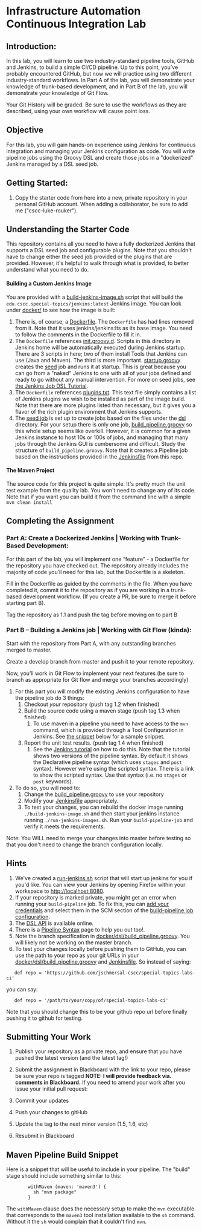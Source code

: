 # Infrastructure Automation Continuous Integration Lab

## Introduction: 

In this lab, you will learn to use two industry-standard pipeline tools, GitHub and Jenkins, to build a simple CI/CD pipeline.  Up to this point, you’ve probably encountered GitHub, but now we will practice using two different industry-standard workflows.  In Part A of the lab, you will demonstrate your knowledge of trunk-based development, and in Part B of the lab, you will demonstrate your knowledge of Git Flow. 

Your Git History will be graded.  Be sure to use the workflows as they are described, using your own workflow will cause point loss. 

## Objective

For this lab, you will gain hands-on experience using Jenkins for continuous integration and managing your Jenkins configuration
as code.  You will write pipeline jobs using the Groovy DSL and create those jobs in a "dockerized" Jenkins managed by a DSL seed job.

## Getting Started:

1. Copy the starter code from here into a new, private repository in your personal GitHub account. When adding a collaborator, be sure to add me ("cscc-luke-rouker").

## Understanding the Starter Code
This repository contains all you need to have a fully dockerized Jenkins that supports a DSL seed job and 
configurable plugins.  Note that you shouldn't have to change either the seed job provided or the plugins that are 
provided.  However, it's helpful to walk through what is provided, to better understand what you need to do.

#### Building a Custom Jenkins Image
You are provided with a [build-jenkins-image.sh](build-jenkins-image.sh) script that will build the `edu.cscc.special-topics/jenkins:latest` Jenkins image.  You can look under [docker/](docker/) to see how the image is built:
1. There is, of course, a [Dockerfile](docker/Dockerfile).  The `Dockerfile` has had lines removed from it. Note that it uses jenkins/jenkins:lts as its base image.  You need to follow the comments in the Dockerfile to fill it in.
1. The `Dockerfile` references [init.groovy.d](docker/init.groovy.d).  Scripts in this directory in Jenkins home will be automatically executed during Jenkins startup.  There are 3 scripts in here; two of them install Tools that Jenkins can use (Java and Maven).  The third is more important.  [startup.groovy](docker/init.groovy.d/startup.groovy) creates the [seed](docker/jobs/seed.groovy) job and runs it at startup.  This is great because you can go from a "naked" Jenkins to one with all of your jobs defined and ready to go without any manual intervention.  For more on seed jobs, see [the Jenkins Job DSL Tutorial](https://github.com/jenkinsci/job-dsl-plugin/wiki/Tutorial---Using-the-Jenkins-Job-DSL).
1. The `Dockerfile` references [plugins.txt](docker/plugins.txt).  This text file simply contains a list of Jenkins plugins we wish to be installed as part of the image build.  Note that there are more plugins listed than necessary, but it gives you a flavor of the rich plugin environment that Jenkins supports.
1. The [seed job](docker/jobs/seed.groovy) is set up to create jobs based on the files under the [dsl](docker/dsl) directory.  For your setup there is only one job, [build_pipeline.groovy](docker/dsl/build_pipeline.groovy) so this whole setup seems like overkill.  However, it is common for a given Jenkins instance to host 10s or 100s of jobs, and managing that many jobs through the Jenkins GUI is cumbersome and difficult.  Study the structure of `build_pipeline.groovy`.  Note that it creates a Pipeline job based on the instructions provided in the [Jenkinsfile](Jenkinsfile) from this repo.

#### The Maven Project
The source code for this project is quite simple.  It's pretty much the unit test example from the quality lab.  You won't need to change any of its code.  Note that if you want you can build it from the command line with a simple `mvn clean install`

## Completing the Assignment

### Part A:  Create a Dockerized Jenkins | Working with Trunk-Based Development: 

For this part of the lab, you will implement one “feature” - a Dockerfile for the repository you have checked out.  The repository already includes the majority of code you’ll need for this lab, but the Dockerfile is a skeleton.  

Fill in the Dockerfile as guided by the comments in the file.  When you have completed it, commit it to the repository as if you are working in a trunk-based development workflow.  (If you create a PR, be sure to merge it before starting part B). 

Tag the repository as 1.1 and push the tag before moving on to part B 

### Part B – Building a Jenkins job | Working with Git Flow (kinda): 

Start with the repository from Part A, with any outstanding branches merged to master.   

Create a develop branch from master and push it to your remote repository. 

Now, you’ll work in Git Flow to implement your next features (be sure to branch as appropriate for Git flow and merge your branches accordingly)

1. For this part you will modify the existing Jenkins configuration to have the pipeline job do 3 things:
    1. Checkout _your_ repository (push tag 1.2 when finished)
    1. Build the source code using a maven stage (push tag 1.3 when finished)
        1. To use maven in a pipeline you need to have access to the `mvn` command, which is provided through a Tool Configuration in Jenkins.  See [the snippet](#maven-pipeline-build-snippet) below for a sample snippet.
    1. Report the unit test results.  (push tag 1.4 when finished)
        1. See the [Jenkins tutorial](https://jenkins.io/doc/pipeline/tour/tests-and-artifacts/) on how to do this.  Note that the tutorial shows two versions of the pipeline syntax.  By default it shows the Declarative pipeline syntax (which uses `stages` and `post` syntax).  However we're using the scripted syntax.  There is a link to show the scripted syntax.  Use that syntax (i.e. no `stages` or `post` keywords).
1. To do so, you will need to:
    1. Change the [build_pipeline.groovy](docker/dsl/build_pipeline.groovy) to use your repository
    1. Modify your [Jenkinsfile](Jenkinsfile) appropriately. 
    1. To test your changes, you can rebuild the docker image running `./build-jenkins-image.sh` and then start your jenkins instance running `./run-jenkins-images.sh`.  Run your `build-pipeline-job` and verify it meets the requirements.
    
Note:  You WILL need to merge your changes into master before testing so that you don't need to change the branch configuration locally.

## Hints
1. We've created a [run-jenkins.sh](run-jenkins.sh) script that will start up jenkins for you if you'd like.  You can view your Jenkins by opening Firefox within your workspace to [http://localhost:8080](http://localhost:8080).
1. If your repository is marked private, you might get an error when running your `build-pipeline` job.  To fix this, you can [add your credentials](https://jenkins.io/doc/book/using/using-credentials/#adding-new-global-credentials) and select them in the SCM section of the  [build-pipeline job configuration](http://localhost:8080/job/build-pipeline-job/configure).
1. The [DSL API](https://jenkinsci.github.io/job-dsl-plugin/) is available online.
1. There is a [Pipeline Syntax](http://localhost:8080/job/build-pipeline-job/pipeline-syntax/) page to help you out too!.
1. Note the branch specification in [docker/dsl/build_pipeline.groovy](docker/dsl/build_pipeline.groovy).  You will likely not be working on the master branch.
1. To test your changes locally before pushing them to GitHub, you can use the path to your repo as your git URLs in your [docker/dsl/build_pipeline.groovy](docker/dsl/build_pipeline.groovy) and [Jenkinsfile](Jenkinsfile).  So instead of saying:
```
   def repo = 'https://github.com/jschmersal-cscc/special-topics-labs-ci'
```
you can say:
```
   def repo = '/path/to/your/copy/of/special-topics-labs-ci'
```
Note that you should change this to be your github repo url before finally pushing it to github for testing. 

## Submitting Your Work

1. Publish your repository as a private repo, and ensure that you have pushed the latest version (and the latest tag!)
1. Submit the assignment in Blackboard with the link to your repo, please be sure your repo is tagged
__NOTE: I will provide feedback via. comments in Blackboard.__
If you need to amend your work after you issue your initial pull request:

1. Commit your updates
1. Push your changes to gitHub
1. Update the tag to the next minor version (1.5, 1.6, etc)
1. Resubmit in Blackboard

## Maven Pipeline Build Snippet
Here is a snippet that will be useful to include in your pipeline.  The "build" stage should include something similar to this: 
```
        withMaven (maven: 'maven3') {
          sh "mvn package"
        }
```
The `withMaven` clause does the necessary setup to make the `mvn` executable that corresponds to the `maven3` tool installation
available to the `sh` command.  Without it the `sh` would complain that it couldn't find `mvn`.
